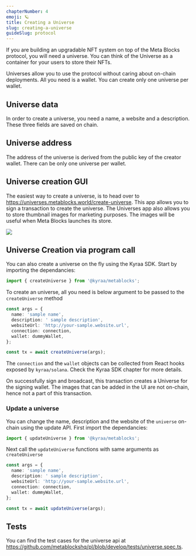 ```yaml
---
chapterNumber: 4
emoji: 🪐
title: Creating a Universe
slug: creating-a-universe
guideSlug: protocol
---
```

If you are building an upgradable NFT system on top of the Meta Blocks protocol, you will need a universe. You can think of the Universe as a container for your users to store their NFTs. 

Universes allow you to use the protocol without caring about on-chain deployments. All you need is a wallet. You can create only one universe per wallet.

## Universe data

In order to create a universe, you need a name, a website and a description. These three fields are saved on chain.

## Universe address
The address of the universe is derived from the public key of the creator wallet. There can be only one universe per wallet.

## Universe creation GUI

The easiest way to create a universe, is to head over to <https://universes.metablocks.world/create-universe>. This app allows you to sign a transaction to create the universe. The Universes app also allows you to store thumbnail images for marketing purposes. The images will be useful when Meta Blocks launches its store.

![](/img/content/guide-chapters/screenshot-2022-01-03-at-6.35.17-am.png)

## Universe Creation via program call

You can also create a universe on the fly using the Kyraa SDK. Start by importing the dependancies:

```typescript
import { createUniverse } from '@kyraa/metablocks';
```

To create an universe, all you need is below argument to be passed to the `createUniverse` method

```typescript
const args = {
  name: 'sample name',
  description: ' sample description',
  websiteUrl: 'http://your-sample.website.url',
  connection: connection,
  wallet: dummyWallet,
};

const tx = await createUniverse(args);
```

The `connection` and the `wallet` objects can be collected from React hooks exposed by `kyraa/solana`. Check the Kyraa SDK chapter for more details.

On successfully sign and broadcast, this transaction creates a Universe for the signing wallet. The images that can be added in the UI are not on-chain, hence not a part of this transaction.

### Update a universe

You can change the name, description and the website of the `universe` on-chain using the update API. First import the dependancies:

```typescript
import { updateUniverse } from '@kyraa/metablocks';
```

Next call the `updateUniverse` functions with same arguments as `createUniverse`

```typescript
const args = {
  name: 'sample name',
  description: ' sample description',
  websiteUrl: 'http://your-sample.website.url',
  connection: connection,
  wallet: dummyWallet,
};

const tx = await updateUniverse(args);
```

## Tests 
You can find the test cases for the universe api at <https://github.com/metablockshq/pl/blob/develop/tests/universe.spec.ts>.
